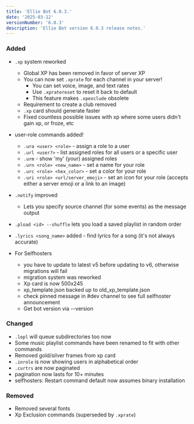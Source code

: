 ```yaml
---
title: 'Ellie Bot 6.0.3.'
date: '2025-03-12'
versionNumber: '6.0.3'
description: 'Ellie Bot version 6.0.3 release notes.'
---
```


### Added

- `.xp` system reworked
  - Global XP has been removed in favor of server XP
  - You can now set `.xprate` for each channel in your server!
    - You can set voice, image, and text rates
    - Use `.xpratereset` to reset it back to default
    - This feature makes `.xpexclude` obsolete
  - Requirement to create a club removed
  - `.xp` card should generate faster
  - Fixed countless possible issues with xp where some users didn't gain xp, or froze, etc
- user-role commands added!
  - `.ura <user> <role>` - assign a role to a user
  - `.url <user?>` - list assigned roles for all users or a specific user
  - `.urm` - show 'my' (your) assigned roles
  - `.urn <role> <new_name>` - set a name for your role
  - `.urc <role> <hex_color>` - set a color for your role
  - `.uri <role> <url/server_emoji>` - set an icon for your role (accepts either a server emoji or a link to an image)
- `.notify` improved
  - Lets you specify source channel (for some events) as the message output
- `.pload <id> --shuffle` lets you load a saved playlist in random order
- `.lyrics <song_name>` added - find lyrics for a song (it's not always accurate)

- For Selfhosters
  - you have to update to latest v5 before updating to v6, otherwise migrations will fail
  - migration system was reworked
  - Xp card is now 500x245
  - xp_template.json backed up to old_xp_template.json 
  - check pinned message in #dev channel to see full selfhoster announcement
  - Get bot version via --version

### Changed

- `.lopl` will queue subdirectories too now
- Some music playlist commands have been renamed to fit with other commands
- Removed gold/silver frames from xp card
- `.inrole` is now showing users in alphabetical order
- `.curtrs` are now paginated
- pagination now lasts for 10+ minutes
- selfhosters: Restart command default now assumes binary installation

### Removed

- Removed several fonts
- Xp Exclusion commands (superseded by `.xprate`)